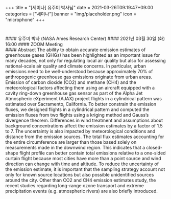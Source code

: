 +++
title = "[세미나] 유주미 박사님"
date = 2021-03-26T09:19:47+09:00
categories = ["세미나"]
banner = "img/placeholder.png"
icon = "microphone"
+++
###  
<br>
#### 유주미 박사 (NASA Ames Research Center)
#### 2021년 03월 30일 (화) 16:00
#### ZOOM Meeting
<br>
#### Abstract
The ability to obtain accurate emission estimates of greenhouse gases (GHGs) has been
highlighted as an important issue for many decades, not only for regulating local air quality
but also for assessing national-scale air quality and climate concerns. In particular, urban
emissions need to be well-understood because approximately 70% of anthropogenic
greenhouse gas emissions originate from urban areas. Emission of carbon dioxide (CO2)
and methane (CH4) and the meteorological factors affecting them using an aircraft
equipped with a cavity ring-down greenhouse gas sensor as part of the Alpha Jet
Atmospheric eXperiment (AJAX) project flights in a cylindrical pattern was estimated over
Sacramento, California. To better constrain the emission fluxes, we designed flights in a
cylindrical pattern and computed the emission fluxes from two flights using a kriging
method and Gauss’s divergence theorem. Differences in wind treatment and assumptions
about background concentrations affect the emission estimates by a factor of 1.5 to 7.
The uncertainty is also impacted by meteorological conditions and distance from the
emission sources. The total flux estimates accounting for the entire circumference are
larger than those based solely on measurements made in the downwind region. This
indicates that a closed-shape flight profile can better contain total emissions relative to a
one-sided curtain flight because most cities have more than a point source and wind
direction can change with time and altitude. To reduce the uncertainty of the emission
estimate, it is important that the sampling strategy account not only for known source
locations but also possible unidentified sources around the city.
Other than CO2 and CH4 emission estimates study, the recent studies regarding
long-range ozone transport and extreme precipitation events (e.g. atmospheric rivers) are
also briefly introduced.

